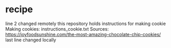 # recipe
line 2 changed remotely
this repository holds instructions for making cookie
Making cookies: instructions_cookie.txt
Sources: https://joyfoodsunshine.com/the-most-amazing-chocolate-chip-cookies/
last line changed locally